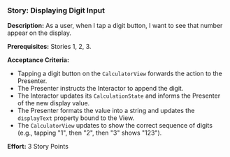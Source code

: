 ### Story: Displaying Digit Input

**Description:** As a user, when I tap a digit button, I want to see that number appear on the display.

**Prerequisites:** Stories 1, 2, 3.

**Acceptance Criteria:**
*   Tapping a digit button on the `CalculatorView` forwards the action to the Presenter.
*   The Presenter instructs the Interactor to append the digit.
*   The Interactor updates its `CalculationState` and informs the Presenter of the new display value.
*   The Presenter formats the value into a string and updates the `displayText` property bound to the View.
*   The `CalculatorView` updates to show the correct sequence of digits (e.g., tapping "1", then "2", then "3" shows "123").

**Effort:** 3 Story Points

